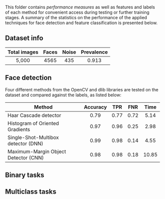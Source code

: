 This folder contains _performance measures_ as well as features and labels of each method 
for convenient access during testing or further training stages. A summary of the statistics
on the performance of the applied techniques for face detection and feature classification 
is presented below.

## Dataset info

| Total images | Faces | Noise | Prevalence |
|:------------:|:-----:|:-----:|:----------:|
|    5,000     |  4565 |  435  |   0.913    |

## Face detection
Four different methods from the OpenCV and dlib libraries are tested on the dataset and compared against the labels, 
as listed below:

|                 Method               | Accuracy |  TPR  | FNR  | Time  |
| ------------------------------------ |:--------:|:-----:|:----:|:-----:|
| Haar Cascade detector                |   0.79   |  0.77 | 0.72 | 5.14  |
| Histogram of Oriented Gradients      |   0.97   |  0.96 | 0.25 | 2.98  |
| Single-Shot-Multibox detector (DNN)  |   0.99   |  0.98 | 0.14 | 4.55  |
| Maximum-Margin Object Detector (CNN) |   0.98   |  0.98 | 0.18 | 10.85 |


## Binary tasks



## Multiclass tasks
